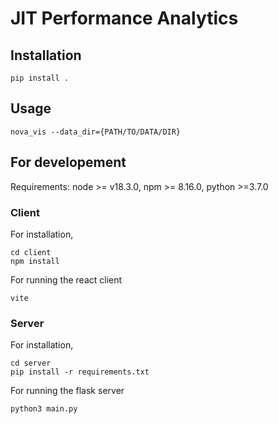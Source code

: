 # JIT Performance Analytics

## Installation

```
pip install .
```

## Usage

```
nova_vis --data_dir={PATH/TO/DATA/DIR}
```

## For developement

Requirements: node >= v18.3.0, npm >= 8.16.0, python >=3.7.0

### Client

For installation,
```
cd client
npm install
```

For running the react client
```
vite
```

### Server
For installation,
```
cd server
pip install -r requirements.txt
```

For running the flask server

```
python3 main.py 
```